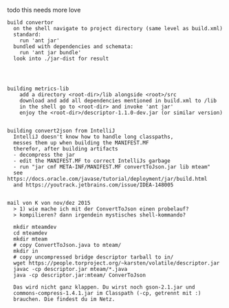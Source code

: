 todo  this needs more love


    build convertor
      on the shell navigate to project directory (same level as build.xml)
      standard: 
        run 'ant jar'
      bundled with dependencies and schemata:
        run 'ant jar bundle'
      look into ./jar-dist for result
      



    building metrics-lib
        add a directory <root-dir>/lib alongside <root>/src
        download and add all dependencies mentioned in build.xml to /lib
        in the shell go to <root-dir> and invoke 'ant jar'
        enjoy the <root-dir>/descriptor-1.1.0-dev.jar (or similar version)


    building convert2json from IntelliJ
      IntelliJ doesn't know how to handle long classpaths,
      messes them up when building the MANIFEST.MF
      therefor, after building artifacts
      - decompress the jar
      - edit the MANIFEST.MF to correct IntelliJs garbage
      - run "jar cmf META-INF/MANIFEST.MF convertToJson.jar lib mteam"
      see https://docs.oracle.com/javase/tutorial/deployment/jar/build.html 
      and https://youtrack.jetbrains.com/issue/IDEA-148005
      
      
    mail von K von nov/dez 2015
      > 1) wie mache ich mit der ConvertToJson einen probelauf?
      > kompilieren? dann irgendein mystisches shell-kommando?
      
      mkdir mteamdev
      cd mteamdev
      mkdir mteam
      # copy ConvertToJson.java to mteam/
      mkdir in
      # copy uncompressed bridge descriptor tarball to in/
      wget https://people.torproject.org/~karsten/volatile/descriptor.jar
      javac -cp descriptor.jar mteam/*.java
      java -cp descriptor.jar:mteam/ ConverToJson
      
      Das wird nicht ganz klappen. Du wirst noch gson-2.1.jar und
      commons-compress-1.4.1.jar im Classpath (-cp, getrennt mit :)
      brauchen. Die findest du im Netz.